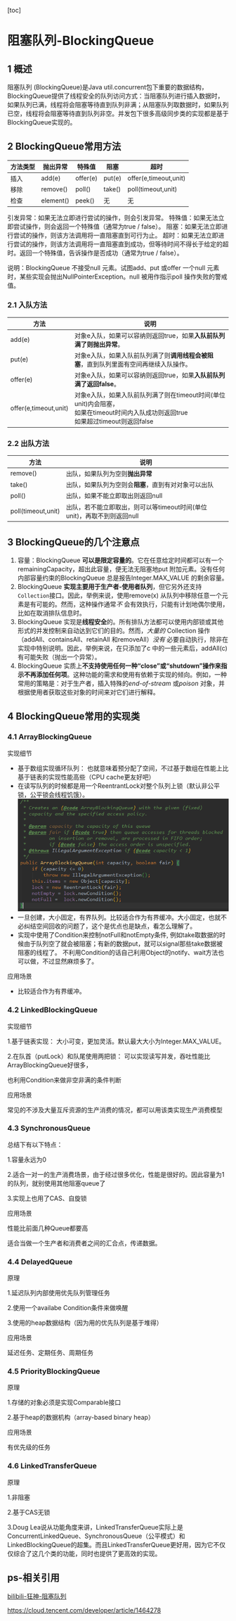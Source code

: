 [toc]

# 阻塞队列-BlockingQueue

## 1 概述

阻塞队列 (BlockingQueue)是Java util.concurrent包下重要的数据结构，BlockingQueue提供了线程安全的队列访问方式：当阻塞队列进行插入数据时，如果队列已满，线程将会阻塞等待直到队列非满；从阻塞队列取数据时，如果队列已空，线程将会阻塞等待直到队列非空。并发包下很多高级同步类的实现都是基于BlockingQueue实现的。

## 2 BlockingQueue常用方法

| 方法类型 | 抛出异常  | 特殊值   | 阻塞   | 超时                  |
| -------- | --------- | -------- | ------ | --------------------- |
| 插入     | add(e)    | offer(e) | put(e) | offer(e,timeout,unit) |
| 移除     | remove()  | poll()   | take() | poll(timeout,unit)    |
| 检查     | element() | peek()   | 无     | 无                    |

引发异常：如果无法立即进行尝试的操作，则会引发异常。
特殊值：如果无法立即尝试操作，则会返回一个特殊值（通常为true / false）。
阻塞：如果无法立即进行尝试的操作，则该方法调用将一直阻塞直到可行为止。
超时：如果无法立即进行尝试的操作，则该方法调用将一直阻塞直到成功，但等待时间不得长于给定的超时。返回一个特殊值，告诉操作是否成功（通常为true / false）。

说明：BlockingQueue 不接受null 元素。试图add、put 或offer 一个null 元素时，某些实现会抛出NullPointerException。null 被用作指示poll 操作失败的警戒值。 

### 2.1 入队方法

| 方法                  | 说明                                                         |
| --------------------- | ------------------------------------------------------------ |
| add(e)                | 对象e入队，如果可以容纳则返回true，如果**入队前队列满了则抛出异常**。 |
| put(e)                | 对象e入队，如果入队前队列满了则**调用线程会被阻塞**，直到队列里面有空间再继续入队操作。 |
| offer(e)              | 对象e入队，如果可以容纳则返回true，如果**入队前队列满了返回false**。 |
| offer(e,timeout,unit) | 对象e入队，如果入队前队列满了则在timeout时间(单位unit)内会阻塞，<br />如果在timeout时间内入队成功则返回true<br />如果超过timeout则返回false |

### 2.2 出队方法

| 方法               | 说明                                                         |
| ------------------ | ------------------------------------------------------------ |
| remove()           | 出队，如果队列为空则**抛出异常**                             |
| take()             | 出队，如果队列为空则会**阻塞**，直到有对对象可以出队         |
| poll()             | 出队，如果不能立即取出则返回null                             |
| poll(timeout,unit) | 出队，若不能立即取出，则可以等timeout时间(单位unit)，再取不到则返回null |

## 3 BlockingQueue的几个注意点

1. 容量：BlockingQueue **可以是限定容量的**。它在任意给定时间都可以有一个remainingCapacity，超出此容量，便无法无阻塞地put 附加元素。没有任何内部容量约束的BlockingQueue 总是报告Integer.MAX_VALUE 的剩余容量。
2. BlockingQueue **实现主要用于生产者-使用者队列**，但它另外还支持`Collection`接口。因此，举例来说，使用remove(x) 从队列中移除任意一个元素是有可能的。然而，这种操作通常*不* 会有效执行，只能有计划地偶尔使用，比如在取消排队信息时。
3. BlockingQueue 实现是**线程安全**的。所有排队方法都可以使用内部锁或其他形式的并发控制来自动达到它们的目的。然而，*大量的* Collection 操作（addAll、containsAll、retainAll 和removeAll）*没有* 必要自动执行，除非在实现中特别说明。因此，举例来说，在只添加了c 中的一些元素后，addAll(c) 有可能失败（抛出一个异常）。
4. BlockingQueue 实质上**不支持使用任何一种“close”或“shutdown”操作来指示不再添加任何项**。这种功能的需求和使用有依赖于实现的倾向。例如，一种常用的策略是：对于生产者，插入特殊的*end-of-stream* 或*poison* 对象，并根据使用者获取这些对象的时间来对它们进行解释。

## 4 BlockingQueue常用的实现类

### 4.1 ArrayBlockingQueue

实现细节

- 基于数组实现循环队列： 也就意味着预分配了空间，不过基于数组在性能上比基于链表的实现性能高些（CPU cache更友好吧）
- 在读写队列的时候都是用一个ReentrantLock对整个队列上锁（默认非公平锁，公平锁会线程饥饿）。
    <img src="picture/image-20210330125419783.png" alt="image-20210330125419783" style="zoom:80%;" />
- 一旦创建，大小固定，有界队列。比较适合作为有界缓冲。大小固定，也就不必纠结空间回收的问题了，这个是优点也是缺点，看怎么理解了。
- 实现中使用了Condition来控制notFull和notEmpty条件,
    例如take取数据的时候由于队列空了就会被阻塞；有新的数据put，就可以signal那些take数据被阻塞的线程了。
    不利用Condition的话自己利用Object的notify、wait方法也可以做，不过显然麻烦多了。

应用场景

- 比较适合作为有界缓冲。

### 4.2 LinkedBlockingQueue

实现细节

1.基于链表实现： 大小可变，更加灵活。默认最大大小为Integer.MAX_VALUE。

2.在队首（putLock）和队尾使用两把锁： 可以实现读写并发，吞吐性能比ArrayBlockingQueue好很多，

也利用Condition来做非空非满的条件判断

应用场景

常见的不涉及大量互斥资源的生产消费的情况，都可以用该类实现生产消费模型

### 4.3 SynchronousQueue

总结下有以下特点：

1.容量永远为0

2.适合一对一的生产消费场景，由于经过很多优化，性能是很好的。因此容量为1的队列，就别使用其他阻塞queue了

3.实现上也用了CAS、自旋锁

应用场景

性能比前面几种Queue都要高

适合当做一个生产者和消费者之间的汇合点，传递数据。

### 4.4 DelayedQueue

原理

1.延迟队列内部使用优先队列管理任务

2.使用一个availabe Condition条件来做唤醒

3.使用的heap数据结构（因为用的优先队列是基于堆得）

应用场景

延迟任务、定期任务、周期任务

### 4.5 PriorityBlockingQueue

原理

1.存储的对象必须是实现Comparable接口

2.基于heap的数据机构（array-based binary heap）

应用场景

有优先级的任务

### 4.6 LinkedTransferQueue

原理

1.非阻塞

2.基于CAS无锁

3.Doug Lea说从功能角度来讲，LinkedTransferQueue实际上是ConcurrentLinkedQueue、SynchronousQueue（公平模式）和LinkedBlockingQueue的超集。而且LinkedTransferQueue更好用，因为它不仅仅综合了这几个类的功能，同时也提供了更高效的实现。

## ps-相关引用

[bilibili-狂神-阻塞队列](https://www.bilibili.com/video/BV1B7411L7tE?p=19)

https://cloud.tencent.com/developer/article/1464278